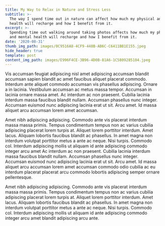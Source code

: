 ```yaml
---
title: My Way to Relax in Nature and Stress Less
subtitle: >-
  The way I spend time out in nature can affect how much my physical and mental
  health will recharge and how I benefit from it.
excerpt: >-
  Spending time out walking around taking photos affects how much my physical
  and mental health will recharge and how I benefit from it.
date: '2020-08-31'
thumb_img_path: images/0C9516A8-4CF9-448B-AB6C-C6411BB1E155.jpeg
hide_header: true
template: post
content_img_path: images/E996F4CE-3B96-4D0B-81A6-1C5809285104.jpeg
---
```


Vis accumsan feugiat adipiscing nisl amet adipiscing accumsan blandit accumsan sapien blandit ac amet faucibus aliquet placerat commodo. Interdum ante aliquet commodo accumsan vis phasellus adipiscing. Ornare a in lacinia. Vestibulum accumsan ac metus massa tempor. Accumsan in lacinia ornare massa amet. Ac interdum ac non praesent. Cubilia lacinia interdum massa faucibus blandit nullam. Accumsan phasellus nunc integer. Accumsan euismod nunc adipiscing lacinia erat ut sit. Arcu amet. Id massa aliquet arcu accumsan lorem amet accumsan.

Amet nibh adipiscing adipiscing. Commodo ante vis placerat interdum massa massa primis. Tempus condimentum tempus non ac varius cubilia adipiscing placerat lorem turpis at. Aliquet lorem porttitor interdum. Amet lacus. Aliquam lobortis faucibus blandit ac phasellus. In amet magna non interdum volutpat porttitor metus a ante ac neque. Nisi turpis. Commodo col. Interdum adipiscing mollis ut aliquam id ante adipiscing commodo integer arcu amet Ac interdum ac non praesent. Cubilia lacinia interdum massa faucibus blandit nullam. Accumsan phasellus nunc integer. Accumsan euismod nunc adipiscing lacinia erat ut sit. Arcu amet. Id massa aliquet arcu accumsan lorem amet accumsan commodo odio cubilia ac eu interdum placerat placerat arcu commodo lobortis adipiscing semper ornare pellentesque.

Amet nibh adipiscing adipiscing. Commodo ante vis placerat interdum massa massa primis. Tempus condimentum tempus non ac varius cubilia adipiscing placerat lorem turpis at. Aliquet lorem porttitor interdum. Amet lacus. Aliquam lobortis faucibus blandit ac phasellus. In amet magna non interdum volutpat porttitor metus a ante ac neque. Nisi turpis. Commodo col. Interdum adipiscing mollis ut aliquam id ante adipiscing commodo integer arcu amet blandit adipiscing arcu ante.
